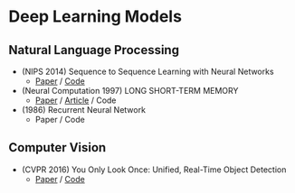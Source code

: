 # Deep Learning Models

## Natural Language Processing
- (NIPS 2014) Sequence to Sequence Learning with Neural Networks
  - [Paper](https://arxiv.org/abs/1409.3215) / [Code](./Seq2Seq)
- (Neural Computation 1997) LONG SHORT-TERM MEMORY
  - [Paper](http://www.bioinf.jku.at/publications/older/2604.pdf) / [Article](https://colah.github.io/posts/2015-08-Understanding-LSTMs/) / Code
- (1986) Recurrent Neural Network
  - Paper / Code

## Computer Vision
- (CVPR 2016) You Only Look Once: Unified, Real-Time Object Detection
  - [Paper](https://arxiv.org/abs/1506.02640) / [Code](./YOLOv1)
